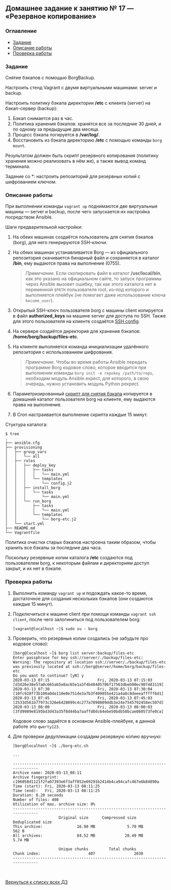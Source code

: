 ## Домашнее задание к занятию № 17 — «Резервное копирование»    <!-- omit in toc -->

### Оглавление  <!-- omit in toc -->

- [Задание](#Задание)
- [Описание работы](#Описание-работы)
- [Проверка работы](#Проверка-работы)

### Задание

Снятие бэкапов с помощью BorgBackup.

Настроить стенд Vagrant с двумя виртуальными машинами: server и backup.

Настроить политику бэкапа директории **/etc** с клиента (server) на бэкап-сервер (backup):
1. Бэкап снимается раз в час.
2. Политика хранения бэкапов: хранятся все за последние 30 дней, и по одному за предыдущие два месяца.
3. Процесс бэкапа логируется в **/var/log/**.
4. Восстановить из бэкапа директорию **/etc** с помощью команды `borg mount`.

Результатом должен быть скрипт резервного копирования (политику хранения можно реализовать в нём же), а также вывод команд терминала.

Задание со *: настроить репозиторий для резервных копий с шифрованием ключом.

### Описание работы

При выполнении команды `vagrant up` поднимаются две виртуальные машины — server и backup, после чего запускается их настройка посредством Ansible.

Шаги предварительной настройки:

1. На обеих машинах создаётся пользователь для снятия бэкапов (borg), для него генерируются SSH-ключи.
2. На обеих машинах устанавливается Borg — из официального репозитория скачивается бинарный файл и сохраняется в каталог **/bin**, ему выдаются права на выполнение (0755).
    
    > *Примечание*. Если скопировать файл в каталог **/usr/local/bin**, как это указано на официальном сайте, то запуск программы через Ansible вызовет ошибку, так как этого каталога нет в переменной `$PATH` пользователя root, из-под которого и выполняется плейбук (не помогает даже использование ключа `become_user`).

3. Открытый SSH-ключ пользователя borg с машины client копируется в файл **authorized_keys** на машине server для доступа по SSH. Также для этого пользователя на клиенте создаётся [SSH config](provisioning/roles/deploy_key/templates/config.j2).
4. На сервере создаётся директория для хранения бэкапов: **/home/borg/backup/files-etc**.
5. На клиенте выполняется команда инициализации удалённого репозитория с использованием шифрования.

    > *Примечание*. Чтобы во время работы Ansible передать программе Borg кодовое слово, которое вводится при выполнении команды `borg init -e repokey /path/to/repo`, необходим модуль Ansible expect, для которого, в свою очередь, нужно установить модуль Python pexpect.

6. Параметризированный [скрипт для снятия бэкапа](provisioning/roles/run_borg/templates/borg-etc.j2) копируется в домашний каталог пользователя borg на клиенте, ему выдаются права на выполнение.
7. В Cron настраивается выполнение скрипта каждые 15 минут.

Стуктура каталога:

```console
$ tree
.
├── ansible.cfg
├── provisioning
│   ├── group_vars
│   │   └── all
│   ├── roles
│   │   ├── deploy_key
│   │   │   ├── tasks
│   │   │   │   └── main.yml
│   │   │   └── templates
│   │   │       └── config.j2
│   │   ├── install_borg
│   │   │   └── tasks
│   │   │       └── main.yml
│   │   └── run_borg
│   │       ├── tasks
│   │       │   └── main.yml
│   │       └── templates
│   │           └── borg-etc.j2
│   └── start.yml
├── README.md
└── Vagrantfile
```

Политика очистки старых бэкапов настроена таким образом, чтобы хранить все бэкапы за последние два часа.

Поскольку резервные копии каталога **/etc** создаются под пользователем borg, к некоторым файлам и директориям доступ закрыт, и их нет в бэкапе.

### Проверка работы

1. Выполнить команду `vagrant up` и подождать какое-то время, достаточное для создания нескольких бэкапов (они создаются каждые 15 минут).
2. Подключиться к машине client при помощи команды `vagrant ssh client`, после чего залогиниться под пользователем borg:

    ```console
    [vagrant@localhost ~]$ sudo su - borg
    ```

3. Проверить, что резервные копии создались (не забудьте про кодовое слово):

    ```console
    [borg@localhost ~]$ borg list server:backup/files-etc
    Enter passphrase for key ssh://server/./backup/files-etc: 
    Warning: The repository at location ssh://server/./backup/files-etc was previously located at ssh://borg@server/home/borg/backup/files-etc
    Do you want to continue? [yN] y
    2020-03-13_07:15                     Fri, 2020-03-13 07:15:03 [d3d26e38e57a0c665ab5e8ac65e1a3f4b48405786f17563dbeb90ec907483119]
    2020-03-13_07:30                     Fri, 2020-03-13 07:30:04 [10fc928f73b100a0de110e0e751de3a7b3f409055e421a4a8c8deeeafffff6d1]
    2020-03-13_07:45                     Fri, 2020-03-13 07:45:03 [2533d561b77973c326e6428099c4c277a7898009ddb3e24e7545792458ec507d]
    2020-03-13_08:00                     Fri, 2020-03-13 08:00:03 [3fd9989e8195bd3d43a35f8d44ba7aaffd8dc64ebe50bdb58bcae860573fe0ca]
    ```

    Кодовое слово задаётся в основном Ansible-плейбуке, в данной работе это `qwerty123`.

4. Для проверки дедупликации создадим резервную копию вручную:

    ```console
    [borg@localhost ~]$ ./borg-etc.sh 
    
    ...
    
    ------------------------------------------------------------------------------
    Archive name: 2020-03-13_08:11
    Archive fingerprint: c196058d1121f2fa07393e6f3aff852e69291b2414b4ca94cafc467e6b84890a
    Time (start): Fri, 2020-03-13 08:11:25
    Time (end):   Fri, 2020-03-13 08:11:25
    Duration: 0.20 seconds
    Number of files: 408
    Utilization of max. archive size: 0%
    ------------------------------------------------------------------------------
                        Original size      Compressed size    Deduplicated size
    This archive:               16.90 MB              5.70 MB                562 B
    All archives:               84.52 MB             28.49 MB              5.74 MB

                        Unique chunks         Total chunks
    Chunk index:                     407                 2030
    ------------------------------------------------------------------------------
    ```

<br/>

[Вернуться к списку всех ДЗ](../README.md)